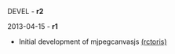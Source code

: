 DEVEL - **r2**

2013-04-15 - **r1**
 * Initial development of mjpegcanvasjs [(rctoris)](https://github.com/rctoris/)

